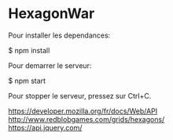 # HexagonWar

Pour installer les dependances:

$ npm install

Pour demarrer le serveur:

$ npm start

Pour stopper le serveur, pressez sur Ctrl+C.


https://developer.mozilla.org/fr/docs/Web/API  
http://www.redblobgames.com/grids/hexagons/  
https://api.jquery.com/
